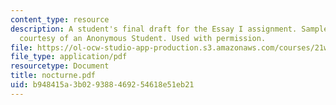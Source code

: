 ```yaml
---
content_type: resource
description: A student's final draft for the Essay I assignment. Sample student essay
  courtesy of an Anonymous Student. Used with permission.
file: https://ol-ocw-studio-app-production.s3.amazonaws.com/courses/21w-730-2-the-creative-spark-fall-2004/b948415a3b029388469254618e51eb21_nocturne.pdf
file_type: application/pdf
resourcetype: Document
title: nocturne.pdf
uid: b948415a-3b02-9388-4692-54618e51eb21
---
```

